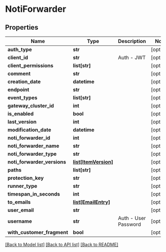 # NotiForwarder

## Properties
Name | Type | Description | Notes
------------ | ------------- | ------------- | -------------
**auth_type** | **str** |  | [optional] 
**client_id** | **str** | Auth - JWT | [optional] 
**client_permissions** | **list[str]** |  | [optional] 
**comment** | **str** |  | [optional] 
**creation_date** | **datetime** |  | [optional] 
**endpoint** | **str** |  | [optional] 
**event_types** | **list[str]** |  | [optional] 
**gateway_cluster_id** | **int** |  | [optional] 
**is_enabled** | **bool** |  | [optional] 
**last_version** | **int** |  | [optional] 
**modification_date** | **datetime** |  | [optional] 
**noti_forwarder_id** | **int** |  | [optional] 
**noti_forwarder_name** | **str** |  | [optional] 
**noti_forwarder_type** | **str** |  | [optional] 
**noti_forwarder_versions** | [**list[ItemVersion]**](ItemVersion.md) |  | [optional] 
**paths** | **list[str]** |  | [optional] 
**protection_key** | **str** |  | [optional] 
**runner_type** | **str** |  | [optional] 
**timespan_in_seconds** | **int** |  | [optional] 
**to_emails** | [**list[EmailEntry]**](EmailEntry.md) |  | [optional] 
**user_email** | **str** |  | [optional] 
**username** | **str** | Auth - User Password | [optional] 
**with_customer_fragment** | **bool** |  | [optional] 

[[Back to Model list]](../README.md#documentation-for-models) [[Back to API list]](../README.md#documentation-for-api-endpoints) [[Back to README]](../README.md)


